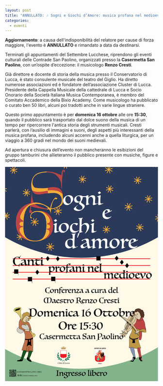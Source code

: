 ```yaml
---
layout: post
title: "ANNULLATO: 🎶 Sogni e Giochi d’Amore: musica profana nel medioevo – conferenza con il Maestro Renzo Cresti"
categories:
  - eventi
---
```


**Aggiornamento**: a causa dell'indisponibilità del relatore per cause di forza
maggiore, l'evento è **ANNULLATO** e rimandato a data da destinarsi.

Terminati gli appuntamenti del Settembre Lucchese, riprendono gli eventi
culturali delle Contrade San Paolino, organizzati presso la **Casermetta San
Paolino**, con un’ospite d’eccezione: il musicologo **Renzo Cresti**.

<!-- more -->

Già direttore e docente di storia della musica presso il Conservatorio di Lucca,
è stato consulente musicale del teatro del Giglio. Ha diretto numerose
associazioni ed è fondatore dell’associazione Cluster di Lucca. Presidente della
Cappella Musicale della cattedrale di Lucca e Socio Onorario della Società
Italiana Musica Contemporanea, è membro del Comitato Accademico della Bixio
Academy. Come musicologo ha pubblicato o curato ben 50 libri, alcuni poi
tradotti anche in varie lingue straniere.

Questo primo appuntamento è per **domenica 16 ottobre** alle ore **15:30**,
quando il pubblico sarà trasportato dal dolce suono della musica di un tempo per
ripercorrere l'antica storia degli strumenti musicali. Cresti parlerà, con
l’ausilio di immagini e suoni, degli aspetti più interessanti della musica
profana, includendo alcuni accenni anche a quella liturgica, per un viaggio a
360 gradi nel mondo dei suoni medievali.

Ad apertura e chiusura dell’evento non mancheranno le esibizioni del gruppo
tamburini che allieteranno il pubblico presente con musiche, figure e
spettacoli.

![locandina evento](/assets/images/2022/locandina-musica-medievale-renzo-cresti.jpg)
